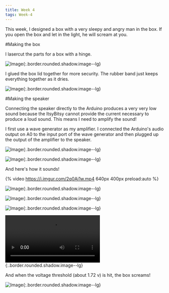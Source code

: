 ```yaml
---
title: Week 4
tags: Week-4
---
```


This week, I designed a box with a very sleepy and angry man in the box. If you open the box and let in the light, he will scream at you.

#Making the box

I lasercut the parts for a box with a hinge.

![Image](https://i.imgur.com/l39chIo.jpg){:.border.rounded.shadow.image--lg}

I glued the box lid together for more security. The rubber band just keeps everything together as it dries.

![Image](https://i.imgur.com/k5cWznc.jpg){:.border.rounded.shadow.image--lg}

#Making the speaker

Connecting the speaker directly to the Arduino produces a very very low sound because the ItsyBitsy cannot provide the current necessary to produce a loud sound. This means I need to amplify the sound!

I first use a wave generator as my amplifier. I connected the Arduino's audio output on A0 to the input port of the wave generator and then plugged up the output of the amplifier to the speaker.

![Image](https://i.imgur.com/UFYKz0T.jpg){:.border.rounded.shadow.image--lg}

![Image](https://i.imgur.com/nOLhxCq.jpg){:.border.rounded.shadow.image--lg}

And here's how it sounds!

{% video https://i.imgur.com/2q0Ai1w.mp4 640px 400px preload:auto %}




![Image](https://i.imgur.com/xOMInYD.jpg){:.border.rounded.shadow.image--lg}

![Image](https://i.imgur.com/SA0aXzq.jpg){:.border.rounded.shadow.image--lg}

![Image](https://i.imgur.com/uoINNro.jpg){:.border.rounded.shadow.image--lg}

![Image](https://i.imgur.com/5yYjvQY.mp4){:.border.rounded.shadow.image--lg}


And when the voltage threshold (about 1.72 v) is hit, the box screams!

![Image](https://i.imgur.com/cyNxIPy.gifv){:.border.rounded.shadow.image--lg}



<!--more-->
